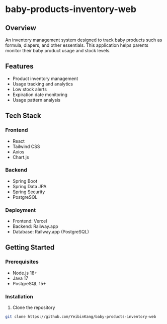 # baby-products-inventory-web

## Overview
An inventory management system designed to track baby products such as formula, diapers, and other essentials. This application helps parents monitor their baby product usage and stock levels.

## Features
- Product inventory management
- Usage tracking and analytics
- Low stock alerts
- Expiration date monitoring
- Usage pattern analysis

## Tech Stack
### Frontend
- React
- Tailwind CSS
- Axios
- Chart.js

### Backend
- Spring Boot
- Spring Data JPA
- Spring Security
- PostgreSQL

### Deployment
- Frontend: Vercel
- Backend: Railway.app
- Database: Railway.app (PostgreSQL)

## Getting Started
### Prerequisites
- Node.js 18+
- Java 17
- PostgreSQL 15+

### Installation
1. Clone the repository
```bash
git clone https://github.com/YeibinKang/baby-products-inventory-web
